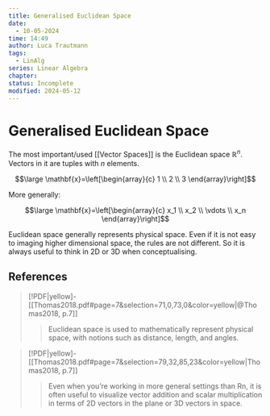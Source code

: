 ```yaml
---
title: Generalised Euclidean Space
date:
  - 10-05-2024
time: 14:49
author: Luca Trautmann
tags:
  - LinAlg
series: Linear Algebra
chapter: 
status: Incomplete
modified: 2024-05-12
---
```

# Generalised Euclidean Space
The most important/used [[Vector Spaces]] is the Euclidean space $\mathbb{R}^n$. Vectors in it are tuples with $n$ elements. 


$$\large
\mathbf{x}=\left[\begin{array}{c}
1 \\
2 \\
3
\end{array}\right]$$

More generally: 

$$\large
\mathbf{x}=\left[\begin{array}{c}
x_1 \\
x_2 \\
\vdots \\
x_n 
\end{array}\right]$$


Euclidean space generally represents physical space. Even if it is not easy to imaging higher dimensional space, the rules are not different. So it is always useful to think in 2D or 3D when conceptualising. 


## References

> [!PDF|yellow]- [[Thomas2018.pdf#page=7&selection=71,0,73,0&color=yellow|@Thomas2018, p.7]]
> > Euclidean space is used to mathematically represent physical space, with notions such as distance, length, and angles.
> 

> [!PDF|yellow]- [[Thomas2018.pdf#page=7&selection=79,32,85,23&color=yellow|Thomas2018, p.7]]
> > Even when you’re working in more general settings than Rn, it is often useful to visualize vector addition and scalar multiplication in terms of 2D vectors in the plane or 3D vectors in space.
> 
> 